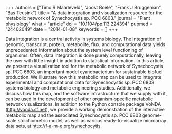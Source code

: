 +++
authors = ["Timo R Maarleveld", "Joost Boele", "Frank J Bruggeman", "Bas Teusink"]
title = "A data integration and visualization resource for the metabolic network of Synechocystis sp. PCC 6803."
journal = "Plant physiology"
what = "article"
doi = "10.1104/pp.113.224394"
pubmed = "24402049"
date = "2014-01-08"
keywords = []
+++

Data integration is a central activity in systems biology. The integration of genomic, transcript, protein, metabolite, flux, and computational data yields unprecedented information about the system level functioning of organisms. Often, data integration is done purely computationally, leaving the user with little insight in addition to statistical information. In this article, we present a visualization tool for the metabolic network of Synechocystis sp. PCC 6803, an important model cyanobacterium for sustainable biofuel production. We illustrate how this metabolic map can be used to integrate experimental and computational data for Synechocystis sp. PCC 6803 systems biology and metabolic engineering studies. Additionally, we discuss how this map, and the software infrastructure that we supply with it, can be used in the development of other organism-specific metabolic network visualizations. In addition to the Python console package VoNDA (http://vonda.sf.net), we provide a working demonstration of the interactive metabolic map and the associated Synechocystis sp. PCC 6803 genome-scale stoichiometric model, as well as various ready-to-visualize microarray data sets, at http://f-a-m-e.org/synechocytis.
